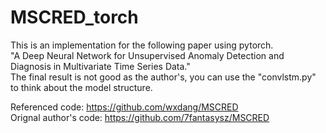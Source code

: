 # MSCRED_torch
This is an implementation for the following paper using pytorch. \
"A Deep Neural Network for Unsupervised Anomaly Detection and Diagnosis in Multivariate Time Series Data." \
The final result is not good as the author's, you can use the "convlstm.py" to think about the model structure.

Referenced code: https://github.com/wxdang/MSCRED \
Orignal author's code: https://github.com/7fantasysz/MSCRED
